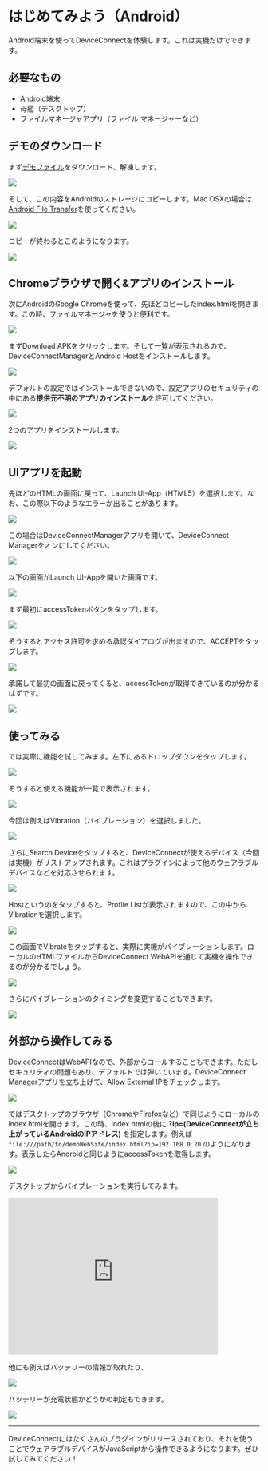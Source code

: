 # はじめてみよう（Android）

Android端末を使ってDeviceConnectを体験します。これは実機だけでできます。

## 必要なもの

- Android端末
- 母艦（デスクトップ）
- ファイルマネージャアプリ（[ファイル マネージャー](https://play.google.com/store/apps/details?id=com.rhmsoft.fm&hl=ja)など）

## デモのダウンロード

まず[デモファイル](https://github.com/DeviceConnect/DeviceConnect-Docs/blob/master/Bin/demoWebSite.zip)をダウンロード、解凍します。

![](/images/android/deviceconnect-android-34.png)

そして、この内容をAndroidのストレージにコピーします。Mac OSXの場合は[Android File Transfer](https://www.android.com/filetransfer/)を使ってください。

![](/images/android/deviceconnect-android-30.png)

コピーが終わるとこのようになります。

![](/images/android/deviceconnect-android-29.png)

## Chromeブラウザで開く&アプリのインストール

次にAndroidのGoogle Chromeを使って、先ほどコピーしたindex.htmlを開きます。この時、ファイルマネージャを使うと便利です。

![](/images/android/deviceconnect-android-28.png)

まずDownload APKをクリックします。そして一覧が表示されるので、DeviceConnectManagerとAndroid Hostをインストールします。

![](/images/android/deviceconnect-android-27.png)

デフォルトの設定ではインストールできないので、設定アプリのセキュリティの中にある**提供元不明のアプリのインストール**を許可してください。

![](/images/android/deviceconnect-android-25.png)

2つのアプリをインストールします。

![](/images/android/deviceconnect-android-23.png)

## UIアプリを起動

先ほどのHTMLの画面に戻って、Launch UI-App（HTML5）を選択します。なお、この際以下のようなエラーが出ることがあります。

![](/images/android/deviceconnect-android-21.png)

この場合はDeviceConnectManagerアプリを開いて、DeviceConnect Managerをオンにしてください。

![](/images/android/deviceconnect-android-20.png)

以下の画面がLaunch UI-Appを開いた画面です。

![](/images/android/deviceconnect-android-18.png)

まず最初にaccessTokenボタンをタップします。

![](/images/android/deviceconnect-android-18-2.png)

そうするとアクセス許可を求める承認ダイアログが出ますので、ACCEPTをタップします。

![](/images/android/deviceconnect-android-16.png)

承諾して最初の画面に戻ってくると、accessTokenが取得できているのが分かるはずです。

![](/images/android/deviceconnect-android-15.png)

## 使ってみる

では実際に機能を試してみます。左下にあるドロップダウンをタップします。

![](/images/android/deviceconnect-android-18-3.png)

そうすると使える機能が一覧で表示されます。

![](/images/android/deviceconnect-android-14.png)

今回は例えばVibration（バイブレーション）を選択しました。

![](/images/android/deviceconnect-android-13.png)

さらにSearch Deviceをタップすると、DeviceConnectが使えるデバイス（今回は実機）がリストアップされます。これはプラグインによって他のウェアラブルデバイスなどを対応させられます。

![](/images/android/deviceconnect-android-12.png)

Hostというのをタップすると、Profile Listが表示されますので、この中からVibrationを選択します。

![](/images/android/deviceconnect-android-11.png)

この画面でVibrateをタップすると、実際に実機がバイブレーションします。ローカルのHTMLファイルからDeviceConnect WebAPIを通じて実機を操作できるのが分かるでしょう。

![](/images/android/deviceconnect-android-10.png)

さらにバイブレーションのタイミングを変更することもできます。

![](/images/android/deviceconnect-android-9.png)

## 外部から操作してみる

DeviceConnectはWebAPIなので、外部からコールすることもできます。ただしセキュリティの問題もあり、デフォルトでは弾いています。DeviceConnect Managerアプリを立ち上げて、Allow External IPをチェックします。

![](/images/android/deviceconnect-android-7.png)

ではデスクトップのブラウザ（ChromeやFirefoxなど）で同じようにローカルのindex.htmlを開きます。この時、index.htmlの後に **?ip=(DeviceConnectが立ち上がっているAndroidのIPアドレス)** を指定します。例えば `file:///path/to/demoWebSite/index.html?ip=192.168.0.20` のようになります。表示したらAndroidと同じようにaccessTokenを取得します。

![](/images/android/deviceconnect-android-6.png)

デスクトップからバイブレーションを実行してみます。

<iframe width="420" height="315" src="https://www.youtube.com/embed/6vdS9k1AdAQ" frameborder="0" allowfullscreen></iframe>

他にも例えばバッテリーの情報が取れたり、

![](/images/android/deviceconnect-android-5.png)

バッテリーが充電状態かどうかの判定もできます。

![](/images/android/deviceconnect-android-4.png)

----

DeviceConnectにはたくさんのプラグインがリリースされており、それを使うことでウェアラブルデバイスがJavaScriptから操作できるようになります。ぜひ試してみてください！

